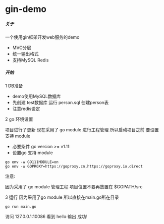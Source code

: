 gin-demo
======

##### 关于
一个使用gin框架开发web服务的demo
* MVC分层
* 统一输出格式
* 支持MySQL Redis

##### 开始
1 DB准备 
* demo使用MySQL数据库 
* 先创建 test数据库 运行 person.sql 创建person表
* 注意redis设定

2 go 环境设置

项目进行了更新 现在采用了 go module 进行工程管理
所以启动项目之前 要设置支持 module

* 必要条件 go version >= v1.11
* 设置go 支持 module
```
go env -w GO111MODULE=on
go env -w GOPROXY=https://goproxy.cn,https://goproxy.io,direct
```

注意:

因为采用了 go module 管理工程 项目位置不要再放置在 $GOPATH/src

3 运行
因为采用了go module 所以直接在main.go所在目录
```
go run main.go
```
访问 127.0.0.1:10086 看到 hello 输出 成功!

